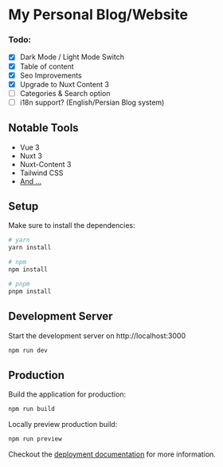 # My Personal Blog/Website

### Todo: 
- [x]  Dark Mode / Light Mode Switch
- [x]  Table of content
- [x]  Seo Improvements
- [x]  Upgrade to Nuxt Content 3
- [ ]  Categories & Search option
- [ ]  i18n support? (English/Persian Blog system)

## Notable Tools

- Vue 3
- Nuxt 3
- Nuxt-Content 3
- Tailwind CSS
- [And ...](https://github.com/ParsaJR/ParsaJR.ORG/blob/main/package.json)

## Setup

Make sure to install the dependencies:

```bash
# yarn
yarn install

# npm
npm install

# pnpm
pnpm install
```

## Development Server

Start the development server on http://localhost:3000

```bash
npm run dev
```

## Production

Build the application for production:

```bash
npm run build
```

Locally preview production build:

```bash
npm run preview
```

Checkout the [deployment documentation](https://nuxt.com/docs/getting-started/deployment) for more information.
